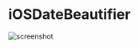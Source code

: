 iOSDateBeautifier
=================

![screenshot](https://github.com/thedelmann/iOSDateBeautifier/screenshot.png)

